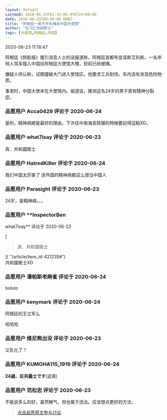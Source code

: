 ```yaml
---
layout: default
Lastmod: 2020-06-24T01:19:00.976725+00:00
date: 2020-06-23T00:00:00.000Z
title: "阿根廷一男子开车撞击中国大使馆"
author: "在习亡的田野上"
tags: [大使馆,阿根廷,中国]
---
```


2020-06-23 11:18:47  
  
阿根廷《侧影报》援引消息人士的话报道称，阿根廷首都布宜诺斯艾利斯，一名年轻人驾车撞入中国驻阿根廷大使馆大楼，目前已经被捕。  
  
嫌疑人供认称，试图撞破大门进入使馆区。他要求工兵到场，车内没有发现危险物质。  
  
事发时，中国大使未在大使馆内。报道说，推测这名24岁的男子患有精神分裂症。

            
### 品葱用户 **Acca0429** 评论于 2020-06-24
        
是的，精神病總是最好的理由，下次往中南海丟核彈的時候要記得這點XD。
        


            
### 品葱用户 **what7isay** 评论于 2020-06-23
        
真．共和國衛士
        


            
### 品葱用户 **HatredKiller** 评论于 2020-06-24
        
我们中国太厉害了 连外国的精神病都这么想当中国人
        


            
### 品葱用户 **Parasight** 评论于 2020-06-23
        
24岁，是精神病，，，
        


            
### 品葱用户 **InspectorBen 
what7isay** 评论于 2020-06-23
        
[

> 真．共和國衛士

]( "/article/item_id-421235#")  
共和國衝士XD
        


            
### 品葱用户 **潘帕斯老麻雀** 评论于 2020-06-24
        
boluto
        


            
### 品葱用户 **kenymark** 评论于 2020-06-24
        
阿根廷的王立军么  
  
哈哈哈
        


            
### 品葱用户 **维尼熊出没** 评论于 2020-06-23
        
又乳化了？
        


            
### 品葱用户 **KUMOHA115_1919** 评论于 2020-06-24
        
**24歳、反共義士です**(迫真)
        


            
### 品葱用户 **范松忠** 评论于 2020-06-23
        
不能说多么的好，虽然解气，但也属于违法。应该想点更好的方法。
        






> [点击品葱原文参与讨论](https://pincong.rocks/article/20757)

